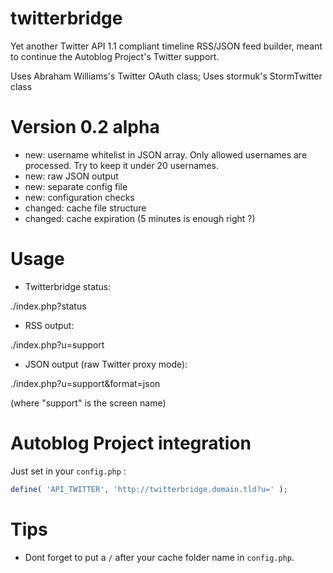 twitterbridge
===========================

Yet another Twitter API 1.1 compliant timeline RSS/JSON feed builder, meant to continue the Autoblog Project's Twitter support.

Uses Abraham Williams's Twitter OAuth class; Uses stormuk's StormTwitter class


Version 0.2 alpha
============================

- new: username whitelist in JSON array. Only allowed usernames are processed. Try to keep it under 20 usernames.
- new: raw JSON output
- new: separate config file
- new: configuration checks
- changed: cache file structure
- changed: cache expiration (5 minutes is enough right ?)

Usage
============================

- Twitterbridge status:

./index.php?status

- RSS output:

./index.php?u=support

- JSON output (raw Twitter proxy mode):

./index.php?u=support&format=json

(where "support" is the screen name)

Autoblog Project integration
============================

Just set in your `config.php` :
```php
define( 'API_TWITTER', 'http://twitterbridge.domain.tld?u=' );
```


Tips
============================

- Dont forget to put a `/` after your cache folder name in `config.php`.
